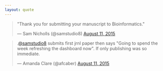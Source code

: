 ```yaml
---
layout: quote
---
```


<blockquote class="twitter-tweet" lang="en"><p lang="en" dir="ltr">&quot;Thank you for submitting your manuscript to Bioinformatics.&quot;</p>&mdash; Sam Nicholls (@samstudio8) <a href="https://twitter.com/samstudio8/status/631122472683896836">August 11, 2015</a></blockquote>
<script async src="//platform.twitter.com/widgets.js" charset="utf-8"></script>

<blockquote class="twitter-tweet" lang="en"><p lang="en" dir="ltr">.<a href="https://twitter.com/samstudio8">@samstudio8</a> submits first jrnl paper then says &quot;Going to spend the week refreshing the dashboard now&quot;. If only publishing was so immediate.</p>&mdash; Amanda Clare (@afcaber) <a href="https://twitter.com/afcaber/status/631125474303979520">August 11, 2015</a></blockquote>
<script async src="//platform.twitter.com/widgets.js" charset="utf-8"></script>
